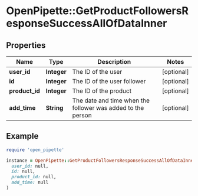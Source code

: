# OpenPipette::GetProductFollowersResponseSuccessAllOfDataInner

## Properties

| Name | Type | Description | Notes |
| ---- | ---- | ----------- | ----- |
| **user_id** | **Integer** | The ID of the user | [optional] |
| **id** | **Integer** | The ID of the user follower | [optional] |
| **product_id** | **Integer** | The ID of the product | [optional] |
| **add_time** | **String** | The date and time when the follower was added to the person | [optional] |

## Example

```ruby
require 'open_pipette'

instance = OpenPipette::GetProductFollowersResponseSuccessAllOfDataInner.new(
  user_id: null,
  id: null,
  product_id: null,
  add_time: null
)
```

